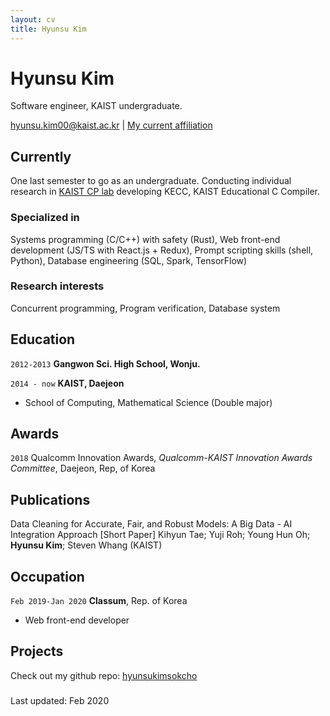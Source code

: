 ```yaml
---
layout: cv
title: Hyunsu Kim
---
```

# Hyunsu Kim
Software engineer, KAIST undergraduate.

<div id="webaddress">
<a href="mailto:hyunsu.kim00@kaist.ac.kr">hyunsu.kim00@kaist.ac.kr</a>
| <a href="https://cp.kaist.ac.kr/hyunsu.kim">My current affiliation</a>
</div>


## Currently

One last semester to go as an undergraduate. Conducting individual research in [KAIST CP lab](https://cp.kaist.ac.kr) developing KECC, KAIST Educational C Compiler.

### Specialized in

Systems programming (C/C++) with safety (Rust), Web front-end development (JS/TS with React.js + Redux), Prompt scripting skills (shell, Python), Database engineering (SQL, Spark, TensorFlow)


### Research interests

Concurrent programming, Program verification, Database system


## Education

`2012-2013`
__Gangwon Sci. High School, Wonju.__

`2014 - now`
__KAIST, Daejeon__

- School of Computing, Mathematical Science (Double major)


## Awards

`2018`
Qualcomm Innovation Awards, *Qualcomm-KAIST Innovation Awards Committee*, Daejeon, Rep, of Korea


## Publications

Data Cleaning for Accurate, Fair, and Robust Models: A Big Data - AI Integration Approach [Short Paper] Kihyun Tae; Yuji Roh; Young Hun Oh; __Hyunsu Kim__; Steven Whang (KAIST)


## Occupation

`Feb 2019-Jan 2020`
__Classum__, Rep. of Korea

- Web front-end developer

## Projects

Check out my github repo: [hyunsukimsokcho](https://github.com/hyunsukimsokcho)

###

Last updated: Feb 2020


